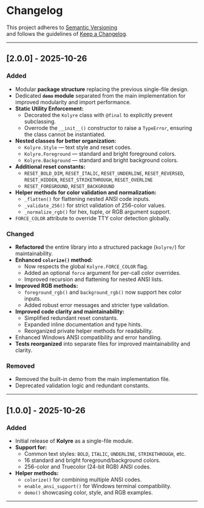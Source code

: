 # Changelog

This project adheres to [Semantic Versioning](https://semver.org/)  
and follows the guidelines of [Keep a Changelog](https://keepachangelog.com/en/1.1.0/).

---

## [2.0.0] - 2025-10-26
### Added
- Modular **package structure** replacing the previous single-file design.
- Dedicated **`demo` module** separated from the main implementation for improved modularity and import performance.
- **Static Utility Enforcement:**
  - Decorated the `Kolyre` class with `@final` to explicitly prevent subclassing.  
  - Overrode the `__init__()` constructor to raise a `TypeError`, ensuring the class cannot be instantiated.  
- **Nested classes for better organization:**
  - `Kolyre.Style` — text style and reset codes.
  - `Kolyre.Foreground` — standard and bright foreground colors.
  - `Kolyre.Background` — standard and bright background colors.
- **Additional reset constants:**
  - `RESET_BOLD_DIM`, `RESET_ITALIC`, `RESET_UNDERLINE`, `RESET_REVERSED`, `RESET_HIDDEN`, `RESET_STRIKETHROUGH`, `RESET_OVERLINE`
  - `RESET_FOREGROUND`, `RESET_BACKGROUND`
- **Helper methods for color validation and normalization:**
  - `_flatten()` for flattening nested ANSI code inputs.
  - `_validate_256()` for strict validation of 256-color values.
  - `_normalize_rgb()` for hex, tuple, or RGB argument support.
- `FORCE_COLOR` attribute to override TTY color detection globally.

### Changed
- **Refactored** the entire library into a structured package (`kolyre/`) for maintainability.
- **Enhanced `colorize()` method:**
  - Now respects the global `Kolyre.FORCE_COLOR` flag.
  - Added an optional `force` argument for per-call color overrides.
  - Improved recursion and flattening for nested ANSI lists.
- **Improved RGB methods:**
  - `foreground_rgb()` and `background_rgb()` now support hex color inputs.
  - Added robust error messages and stricter type validation.
- **Improved code clarity and maintainability:**
  - Simplified redundant reset constants.
  - Expanded inline documentation and type hints.
  - Reorganized private helper methods for readability.
- Enhanced Windows ANSI compatibility and error handling.
- **Tests reorganized** into separate files for improved maintainability and clarity.

### Removed
- Removed the built-in demo from the main implementation file.
- Deprecated validation logic and redundant constants.

---

## [1.0.0] - 2025-10-26
### Added
- Initial release of **Kolyre** as a single-file module.
- **Support for:**
  - Common text styles: `BOLD`, `ITALIC`, `UNDERLINE`, `STRIKETHROUGH`, etc.
  - 16 standard and bright foreground/background colors.
  - 256-color and Truecolor (24-bit RGB) ANSI codes.
- **Helper methods:**
  - `colorize()` for combining multiple ANSI codes.
  - `enable_ansi_support()` for Windows terminal compatibility.
  - `demo()` showcasing color, style, and RGB examples.

---